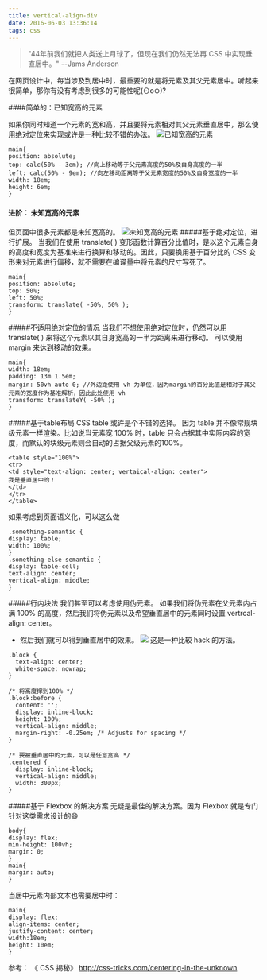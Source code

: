 ```yaml
---
title: vertical-align-div
date: 2016-06-03 13:36:14
tags: css
---
```

> "44年前我们就把人类送上月球了，但现在我们仍然无法再 CSS 中实现垂直居中。" --Jams Anderson

在网页设计中，每当涉及到居中时，最重要的就是将元素及其父元素居中。听起来很简单，那你有没有考虑到很多的可能性呢(⊙o⊙)?

####简单的：已知宽高的元素

如果你同时知道一个元素的宽和高，并且要将元素相对其父元素垂直居中，那么使用绝对定位来实现或许是一种比较不错的办法。
![已知宽高的元素](https://css-tricks.com/wp-content/uploads/2011/10/centered.gif)
```
main{
position: absolute;
top: calc(50% - 3em); //向上移动等于父元素高度的50%及自身高度的一半
left: calc(50% - 9em); //向左移动距离等于父元素宽度的50%及自身宽度的一半
width: 18em;
height: 6em;
}
```

#### 进阶： 未知宽高的元素
但页面中很多元素都是未知宽高的。
![未知宽高的元素](https://css-tricks.com/wp-content/uploads/2011/10/unknown.png)
#####基于绝对定位，进行扩展。
当我们在使用 translate( ) 变形函数计算百分比值时，是以这个元素自身的高度和宽度为基准来进行换算和移动的。因此，只要换用基于百分比的 CSS 变形来对元素进行偏移，就不需要在编译量中将元素的尺寸写死了。

```
main{
position: absolute;
top: 50%;
left: 50%;
transform: translate( -50%, 50% );
}
```

#####不适用绝对定位的情况
当我们不想使用绝对定位时，仍然可以用 translate( ) 来将这个元素以其自身宽高的一半为距离来进行移动。
可以使用 margin 来达到移动的效果。

```
main{
width: 18em;
padding: 13m 1.5em;
margin: 50vh auto 0; //外边距使用 vh 为单位，因为margin的百分比值是相对于其父元素的宽度作为基准解析，因此此处使用 vh
transform: translateY( -50% );
}
```

#####基于table布局
CSS table 或许是个不错的选择。
因为 table 并不像常规块级元素一样渲染。比如说当元素宽 100% 时，table 只会占据其中实际内容的宽度，而默认的块级元素则会自动的占据父级元素的100%。

```
<table style="100%">
<tr>
<td style="text-align: center; vertaical-align: center">
我是垂直居中的！
</td>
</tr>
</table>
```
如果考虑到页面语义化，可以这么做

```
.something-semantic {
display: table;
width: 100%;
}
.something-else-semantic {
display: table-cell;
text-align: center;
vertical-align: middle;
}
```

#####行内块法
我们甚至可以考虑使用伪元素。
如果我们将伪元素在父元素内占满 100% 的高度，然后我们将伪元素以及希望垂直居中的元素同时设置 vertrcal-align: center。
- 然后我们就可以得到垂直居中的效果。
![](https://css-tricks.com/wp-content/uploads/2011/10/ghost.png)
这是一种比较 hack 的方法。

```
.block {
  text-align: center;
  white-space: nowrap;
}
 
/* 将高度撑到100% */
.block:before {
  content: '';
  display: inline-block;
  height: 100%;
  vertical-align: middle;
  margin-right: -0.25em; /* Adjusts for spacing */
}

/* 要被垂直居中的元素，可以是任意宽高 */ 
.centered {
  display: inline-block;
  vertical-align: middle;
  width: 300px;
}
```
#####基于 Flexbox 的解决方案
无疑是最佳的解决方案。因为 Flexbox 就是专门针对这类需求设计的😄
```
body{
display: flex;
min-height: 100vh;
margin: 0;
}
main{
margin: auto;
}
```
当居中元素内部文本也需要居中时：
```
main{
display: flex;
align-items: center;
justify-content: center;
width:18em;
height: 10em;
}
```
参考：
《 CSS 揭秘》
http://css-tricks.com/centering-in-the-unknown

